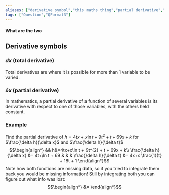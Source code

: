```yaml
---
aliases: ["derivative symbol","this maths thing","partial derivative","total derivative"]
tags: ["Question","QFormat3"]
---
```


#### What are the two
## Derivative symbols
### $d x$ (total derivative)
Total derivatives are where it is possible for more than 1 variable to be varied.

### $\delta x$ (partial derivative)
In mathematics, a partial derivative of a function of several variables is its derivative with respect to one of those variables, with the others held constant.

### Example
Find the partial derivative of $h=4tx+x\ln t + 9t^{2} + t + 69x + k$ for $\frac{\delta h}{\delta x}$ and $\frac{\delta h}{\delta t}$
$$\begin{align*}
&& h&=4tx+x\ln t + 9t^{2} + t + 69x + k\\
\frac{\delta h}{\delta x} &= 4t+\ln t + 69 & & & \frac{\delta h}{\delta t} &= 4x+x \frac{1}{t} + 18t + 1 
\end{align*}$$
Note how both functions are missing data, so if you tried to integrate them back you would be missing information! Still by integrating both you can figure out what info was lost:$$\begin{align*}
 &= 
\end{align*}$$